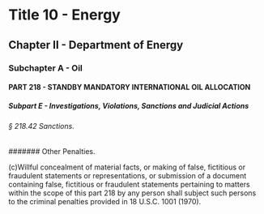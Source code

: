 
# Title 10 - Energy
## Chapter II - Department of Energy
### Subchapter A - Oil
#### PART 218 - STANDBY MANDATORY INTERNATIONAL OIL ALLOCATION
##### Subpart E - Investigations, Violations, Sanctions and Judicial Actions
###### § 218.42 Sanctions.
####### Other Penalties.

(c)Willful concealment of material facts, or making of false, fictitious or fraudulent statements or representations, or submission of a document containing false, fictitious or fraudulent statements pertaining to matters within the scope of this part 218 by any person shall subject such persons to the criminal penalties provided in 18 U.S.C. 1001 (1970).
